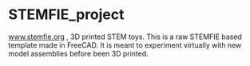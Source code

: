# STEMFIE_project
www.stemfie.org , 3D printed STEM toys.
This is a raw STEMFIE based template made in FreeCAD.
It is meant to experiment virtually with new model assemblies before been 3D printed.
